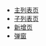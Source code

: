 - [主列表页](page-examples/pages/list-main.md)
- [子列表页](page-examples/pages/list-child.md)
- [新增页](page-examples/pages/add.md)
- [弹窗](page-examples/pages/dialog.md)